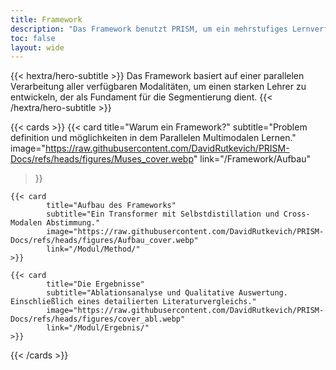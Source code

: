 ```yaml
---
title: Framework
description: "Das Framework benutzt PRISM, um ein mehrstufiges Lernverfahren zu ermöglichen."
toc: false
layout: wide
---
```


<div class="hx-mt-4"></div>
<div class="hx-mb-12">
{{< hextra/hero-subtitle >}}
Das Framework basiert auf einer parallelen Verarbeitung aller verfügbaren Modalitäten, um einen starken Lehrer zu entwickeln, der als Fundament für die Segmentierung dient. 
{{< /hextra/hero-subtitle >}}
</div>

{{< cards >}}
  {{< card
        title="Warum ein Framework?"
        subtitle="Problem definition und möglichkeiten in dem Parallelen Multimodalen Lernen."
        image="https://raw.githubusercontent.com/DavidRutkevich/PRISM-Docs/refs/heads/figures/Muses_cover.webp"
        link="/Framework/Aufbau"
  >}}

    {{< card
            title="Aufbau des Frameworks"
            subtitle="Ein Transformer mit Selbstdistillation und Cross-Modalen Abstimmung."
            image="https://raw.githubusercontent.com/DavidRutkevich/PRISM-Docs/refs/heads/figures/Aufbau_cover.webp"
            link="/Modul/Method/"
    >}}

    {{< card
            title="Die Ergebnisse"
            subtitle="Ablationsanalyse und Qualitative Auswertung. Einschließlich eines detailierten Literaturvergleichs."
            image="https://raw.githubusercontent.com/DavidRutkevich/PRISM-Docs/refs/heads/figures/cover_abl.webp"
            link="/Modul/Ergebnis/"
    >}}

{{< /cards >}}

